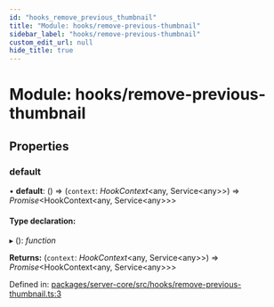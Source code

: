 ```yaml
---
id: "hooks_remove_previous_thumbnail"
title: "Module: hooks/remove-previous-thumbnail"
sidebar_label: "hooks/remove-previous-thumbnail"
custom_edit_url: null
hide_title: true
---
```


# Module: hooks/remove-previous-thumbnail

## Properties

### default

• **default**: () => (`context`: *HookContext*<any, Service<any\>\>) => *Promise*<HookContext<any, Service<any\>\>\>

#### Type declaration:

▸ (): *function*

**Returns:** (`context`: *HookContext*<any, Service<any\>\>) => *Promise*<HookContext<any, Service<any\>\>\>

Defined in: [packages/server-core/src/hooks/remove-previous-thumbnail.ts:3](https://github.com/xr3ngine/xr3ngine/blob/a16a45d7e/packages/server-core/src/hooks/remove-previous-thumbnail.ts#L3)
